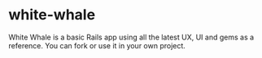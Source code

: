 white-whale
===========

White Whale is a basic Rails app using all the latest UX, UI and gems as a reference. You can fork or use it in your own project.